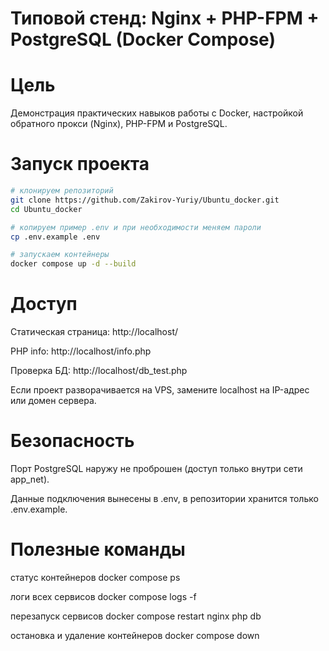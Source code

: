 # Типовой стенд: Nginx + PHP-FPM + PostgreSQL (Docker Compose)

# Цель
Демонстрация практических навыков работы с Docker, настройкой обратного прокси (Nginx), PHP-FPM и PostgreSQL.

# Запуск проекта
```bash
# клонируем репозиторий
git clone https://github.com/Zakirov-Yuriy/Ubuntu_docker.git
cd Ubuntu_docker

# копируем пример .env и при необходимости меняем пароли
cp .env.example .env

# запускаем контейнеры
docker compose up -d --build
```
# Доступ

Статическая страница: http://localhost/

PHP info: http://localhost/info.php

Проверка БД: http://localhost/db_test.php

Если проект разворачивается на VPS, замените localhost на IP-адрес или домен сервера.

# Безопасность

Порт PostgreSQL наружу не проброшен (доступ только внутри сети app_net).

Данные подключения вынесены в .env, в репозитории хранится только .env.example.

# Полезные команды
 статус контейнеров
docker compose ps

 логи всех сервисов
docker compose logs -f

 перезапуск сервисов
docker compose restart nginx php db

 остановка и удаление контейнеров
docker compose down
